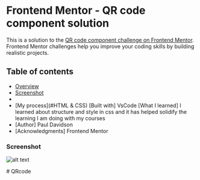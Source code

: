 # Frontend Mentor - QR code component solution

This is a solution to the [QR code component challenge on Frontend Mentor](https://www.frontendmentor.io/challenges/qr-code-component-iux_sIO_H). Frontend Mentor challenges help you improve your coding skills by building realistic projects. 

## Table of contents

- [Overview](#overview)
- [Screenshot]()
- 
- [My process](#HTML & CSS)
  [Built with] VsCode
  [What I learned] I learned about structure and style in css and it has helped solidify the learning I am doing with my courses
- [Author] Paul Davidson
- [Acknowledgments] Frontend Mentor




### Screenshot

![alt text]([http://url/to/img.png](https://ibb.co/ZGBxKt4))

#   Q R c o d e 
 
 
